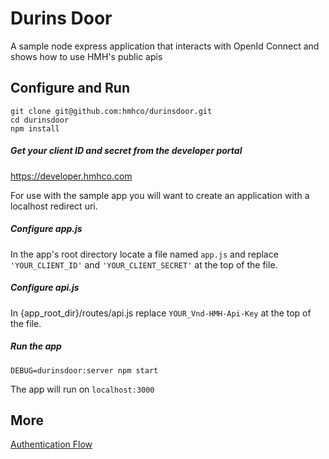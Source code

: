 # Durins Door
A sample node express application that interacts with OpenId Connect and shows how to use HMH's public apis

## Configure and Run
```
git clone git@github.com:hmhco/durinsdoor.git
cd durinsdoor
npm install
```
##### Get your client ID and secret from the developer portal

https://developer.hmhco.com

For use with the sample app you will want to create an application with a localhost redirect uri.

##### Configure app.js
In the app's root directory locate a file named `app.js` and replace `'YOUR_CLIENT_ID'` and `'YOUR_CLIENT_SECRET'` at the top of the file.

##### Configure api.js
In {app_root_dir}/routes/api.js replace `YOUR_Vnd-HMH-Api-Key` at the top of the file.

##### Run the app

`DEBUG=durinsdoor:server npm start`

The app will run on `localhost:3000`

## More

[Authentication Flow](auth_flow.md)

